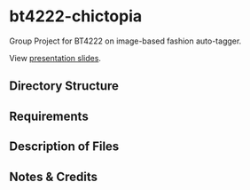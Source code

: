# bt4222-chictopia
Group Project for BT4222 on image-based fashion auto-tagger.

View [presentation slides](https://docs.google.com/presentation/d/1nBkYq5ItAoaFNd3p6EdxdFOlYmV60QmifROt3JFnAbU/edit?usp=sharing).

## Directory Structure

## Requirements

## Description of Files

## Notes & Credits
